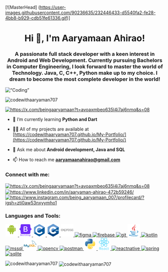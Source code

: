 [![MasterHead] (https://user-images.githubusercontent.com/90236635/232446433-d5540fa2-fe28-4bb8-b929-cdb51fe61336.gif)]
<h1 align="center">Hi 👋, I'm Aaryamaan Ahirao!</h1>
<h3 align="center">A passionate full stack developer with a keen interest in Android and Web Development. Currently pursuing Bachelors in Computer Engineering, I look forward to master the world of Technology. Java, C, C++, Python make up to my choice. I dream to become the most complete developer in the world!</h3>
<img align = “right” alt=“Coding” width=“400” src=“https://encrypted-tbn0.gstatic.com/images?q=tbn:ANd9GcS6esI-3nYt_FMiPTZaG4p6ygszp3mry7ujyg_OVFixqzj2_nT7Ukjf0l4&s"> 

<p align="left"> <img src="https://komarev.com/ghpvc/?username=codewithaaryaman707&label=Profile%20views&color=0e75b6&style=flat" alt="codewithaaryaman707" /> </p>

<p align="left"> <a href="https://x.com/beingaaryamaan?t=avoaxmbeo635l4i7aj6nmq&s=08" target="blank"><img src="https://img.shields.io/twitter/follow/https://x.com/beingaaryamaan?t=avoaxmbeo635l4i7aj6nmq&s=08?logo=twitter&style=for-the-badge" alt="https://x.com/beingaaryamaan?t=avoaxmbeo635l4i7aj6nmq&s=08" /></a> </p>

- 🌱 I’m currently learning **Python and Dart**

- 👨‍💻 All of my projects are available at [https://codewithaaryaman707.github.io/My-Portfolio/](https://codewithaaryaman707.github.io/My-Portfolio/)

- 💬 Ask me about **Android development, Java and SQL**

- 📫 How to reach me **aaryamaanahirao@gmail.com**

<h3 align="left">Connect with me:</h3>
<p align="left">
<a href="https://twitter.com/https://x.com/beingaaryamaan?t=avoaxmbeo635l4i7aj6nmq&s=08" target="blank"><img align="center" src="https://raw.githubusercontent.com/rahuldkjain/github-profile-readme-generator/master/src/images/icons/Social/twitter.svg" alt="https://x.com/beingaaryamaan?t=avoaxmbeo635l4i7aj6nmq&s=08" height="30" width="40" /></a>
<a href="https://linkedin.com/in/https://www.linkedin.com/in/aaryaman-ahirao-472b59246/" target="blank"><img align="center" src="https://raw.githubusercontent.com/rahuldkjain/github-profile-readme-generator/master/src/images/icons/Social/linked-in-alt.svg" alt="https://www.linkedin.com/in/aaryaman-ahirao-472b59246/" height="30" width="40" /></a>
<a href="https://instagram.com/https://www.instagram.com/being_aaryamaan_007/profilecard/?igsh=zti0aw53nxyymho1" target="blank"><img align="center" src="https://raw.githubusercontent.com/rahuldkjain/github-profile-readme-generator/master/src/images/icons/Social/instagram.svg" alt="https://www.instagram.com/being_aaryamaan_007/profilecard/?igsh=zti0aw53nxyymho1" height="30" width="40" /></a>
</p>

<h3 align="left">Languages and Tools:</h3>
<p align="left"> <a href="https://developer.android.com" target="_blank" rel="noreferrer"> <img src="https://raw.githubusercontent.com/devicons/devicon/master/icons/android/android-original-wordmark.svg" alt="android" width="40" height="40"/> </a> <a href="https://getbootstrap.com" target="_blank" rel="noreferrer"> <img src="https://raw.githubusercontent.com/devicons/devicon/master/icons/bootstrap/bootstrap-plain-wordmark.svg" alt="bootstrap" width="40" height="40"/> </a> <a href="https://www.cprogramming.com/" target="_blank" rel="noreferrer"> <img src="https://raw.githubusercontent.com/devicons/devicon/master/icons/c/c-original.svg" alt="c" width="40" height="40"/> </a> <a href="https://www.w3schools.com/cpp/" target="_blank" rel="noreferrer"> <img src="https://raw.githubusercontent.com/devicons/devicon/master/icons/cplusplus/cplusplus-original.svg" alt="cplusplus" width="40" height="40"/> </a> <a href="https://expressjs.com" target="_blank" rel="noreferrer"> <img src="https://raw.githubusercontent.com/devicons/devicon/master/icons/express/express-original-wordmark.svg" alt="express" width="40" height="40"/> </a> <a href="https://www.figma.com/" target="_blank" rel="noreferrer"> <img src="https://www.vectorlogo.zone/logos/figma/figma-icon.svg" alt="figma" width="40" height="40"/> </a> <a href="https://firebase.google.com/" target="_blank" rel="noreferrer"> <img src="https://www.vectorlogo.zone/logos/firebase/firebase-icon.svg" alt="firebase" width="40" height="40"/> </a> <a href="https://git-scm.com/" target="_blank" rel="noreferrer"> <img src="https://www.vectorlogo.zone/logos/git-scm/git-scm-icon.svg" alt="git" width="40" height="40"/> </a> <a href="https://www.java.com" target="_blank" rel="noreferrer"> <img src="https://raw.githubusercontent.com/devicons/devicon/master/icons/java/java-original.svg" alt="java" width="40" height="40"/> </a> <a href="https://kotlinlang.org" target="_blank" rel="noreferrer"> <img src="https://www.vectorlogo.zone/logos/kotlinlang/kotlinlang-icon.svg" alt="kotlin" width="40" height="40"/> </a> <a href="https://www.microsoft.com/en-us/sql-server" target="_blank" rel="noreferrer"> <img src="https://www.svgrepo.com/show/303229/microsoft-sql-server-logo.svg" alt="mssql" width="40" height="40"/> </a> <a href="https://www.mysql.com/" target="_blank" rel="noreferrer"> <img src="https://raw.githubusercontent.com/devicons/devicon/master/icons/mysql/mysql-original-wordmark.svg" alt="mysql" width="40" height="40"/> </a> <a href="https://opencv.org/" target="_blank" rel="noreferrer"> <img src="https://www.vectorlogo.zone/logos/opencv/opencv-icon.svg" alt="opencv" width="40" height="40"/> </a> <a href="https://postman.com" target="_blank" rel="noreferrer"> <img src="https://www.vectorlogo.zone/logos/getpostman/getpostman-icon.svg" alt="postman" width="40" height="40"/> </a> <a href="https://www.python.org" target="_blank" rel="noreferrer"> <img src="https://raw.githubusercontent.com/devicons/devicon/master/icons/python/python-original.svg" alt="python" width="40" height="40"/> </a> <a href="https://reactjs.org/" target="_blank" rel="noreferrer"> <img src="https://raw.githubusercontent.com/devicons/devicon/master/icons/react/react-original-wordmark.svg" alt="react" width="40" height="40"/> </a> <a href="https://reactnative.dev/" target="_blank" rel="noreferrer"> <img src="https://reactnative.dev/img/header_logo.svg" alt="reactnative" width="40" height="40"/> </a> <a href="https://spring.io/" target="_blank" rel="noreferrer"> <img src="https://www.vectorlogo.zone/logos/springio/springio-icon.svg" alt="spring" width="40" height="40"/> </a> <a href="https://www.sqlite.org/" target="_blank" rel="noreferrer"> <img src="https://www.vectorlogo.zone/logos/sqlite/sqlite-icon.svg" alt="sqlite" width="40" height="40"/> </a> </p>

<p><img align="left" src="https://github-readme-stats.vercel.app/api/top-langs?username=codewithaaryaman707&show_icons=true&locale=en&layout=compact" alt="codewithaaryaman707" /></p>

<p>&nbsp;<img align="center" src="https://github-readme-stats.vercel.app/api?username=codewithaaryaman707&show_icons=true&locale=en" alt="codewithaaryaman707" /></p>
